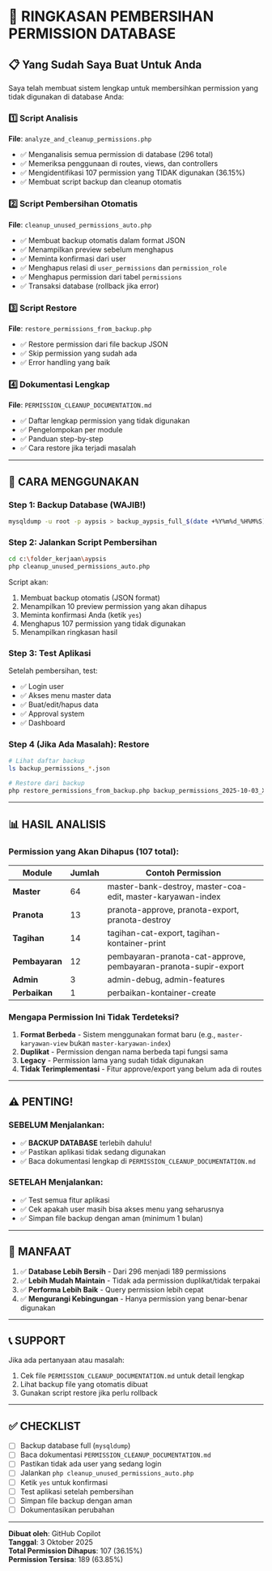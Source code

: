 # 🧹 RINGKASAN PEMBERSIHAN PERMISSION DATABASE

## 📋 Yang Sudah Saya Buat Untuk Anda

Saya telah membuat sistem lengkap untuk membersihkan permission yang tidak digunakan di database Anda:

### 1️⃣ Script Analisis

**File**: `analyze_and_cleanup_permissions.php`

-   ✅ Menganalisis semua permission di database (296 total)
-   ✅ Memeriksa penggunaan di routes, views, dan controllers
-   ✅ Mengidentifikasi 107 permission yang TIDAK digunakan (36.15%)
-   ✅ Membuat script backup dan cleanup otomatis

### 2️⃣ Script Pembersihan Otomatis

**File**: `cleanup_unused_permissions_auto.php`

-   ✅ Membuat backup otomatis dalam format JSON
-   ✅ Menampilkan preview sebelum menghapus
-   ✅ Meminta konfirmasi dari user
-   ✅ Menghapus relasi di `user_permissions` dan `permission_role`
-   ✅ Menghapus permission dari tabel `permissions`
-   ✅ Transaksi database (rollback jika error)

### 3️⃣ Script Restore

**File**: `restore_permissions_from_backup.php`

-   ✅ Restore permission dari file backup JSON
-   ✅ Skip permission yang sudah ada
-   ✅ Error handling yang baik

### 4️⃣ Dokumentasi Lengkap

**File**: `PERMISSION_CLEANUP_DOCUMENTATION.md`

-   ✅ Daftar lengkap permission yang tidak digunakan
-   ✅ Pengelompokan per module
-   ✅ Panduan step-by-step
-   ✅ Cara restore jika terjadi masalah

---

## 🚀 CARA MENGGUNAKAN

### Step 1: Backup Database (WAJIB!)

```bash
mysqldump -u root -p aypsis > backup_aypsis_full_$(date +%Y%m%d_%H%M%S).sql
```

### Step 2: Jalankan Script Pembersihan

```bash
cd c:\folder_kerjaan\aypsis
php cleanup_unused_permissions_auto.php
```

Script akan:

1. Membuat backup otomatis (JSON format)
2. Menampilkan 10 preview permission yang akan dihapus
3. Meminta konfirmasi Anda (ketik `yes`)
4. Menghapus 107 permission yang tidak digunakan
5. Menampilkan ringkasan hasil

### Step 3: Test Aplikasi

Setelah pembersihan, test:

-   ✅ Login user
-   ✅ Akses menu master data
-   ✅ Buat/edit/hapus data
-   ✅ Approval system
-   ✅ Dashboard

### Step 4 (Jika Ada Masalah): Restore

```bash
# Lihat daftar backup
ls backup_permissions_*.json

# Restore dari backup
php restore_permissions_from_backup.php backup_permissions_2025-10-03_XXXXXX.json
```

---

## 📊 HASIL ANALISIS

### Permission yang Akan Dihapus (107 total):

| Module         | Jumlah | Contoh Permission                                               |
| -------------- | ------ | --------------------------------------------------------------- |
| **Master**     | 64     | master-bank-destroy, master-coa-edit, master-karyawan-index     |
| **Pranota**    | 13     | pranota-approve, pranota-export, pranota-destroy                |
| **Tagihan**    | 14     | tagihan-cat-export, tagihan-kontainer-print                     |
| **Pembayaran** | 12     | pembayaran-pranota-cat-approve, pembayaran-pranota-supir-export |
| **Admin**      | 3      | admin-debug, admin-features                                     |
| **Perbaikan**  | 1      | perbaikan-kontainer-create                                      |

### Mengapa Permission Ini Tidak Terdeteksi?

1. **Format Berbeda** - Sistem menggunakan format baru (e.g., `master-karyawan-view` bukan `master-karyawan-index`)
2. **Duplikat** - Permission dengan nama berbeda tapi fungsi sama
3. **Legacy** - Permission lama yang sudah tidak digunakan
4. **Tidak Terimplementasi** - Fitur approve/export yang belum ada di routes

---

## ⚠️ PENTING!

### SEBELUM Menjalankan:

-   ✅ **BACKUP DATABASE** terlebih dahulu!
-   ✅ Pastikan aplikasi tidak sedang digunakan
-   ✅ Baca dokumentasi lengkap di `PERMISSION_CLEANUP_DOCUMENTATION.md`

### SETELAH Menjalankan:

-   ✅ Test semua fitur aplikasi
-   ✅ Cek apakah user masih bisa akses menu yang seharusnya
-   ✅ Simpan file backup dengan aman (minimum 1 bulan)

---

## 🎯 MANFAAT

1. ✅ **Database Lebih Bersih** - Dari 296 menjadi 189 permissions
2. ✅ **Lebih Mudah Maintain** - Tidak ada permission duplikat/tidak terpakai
3. ✅ **Performa Lebih Baik** - Query permission lebih cepat
4. ✅ **Mengurangi Kebingungan** - Hanya permission yang benar-benar digunakan

---

## 📞 SUPPORT

Jika ada pertanyaan atau masalah:

1. Cek file `PERMISSION_CLEANUP_DOCUMENTATION.md` untuk detail lengkap
2. Lihat backup file yang otomatis dibuat
3. Gunakan script restore jika perlu rollback

---

## ✅ CHECKLIST

-   [ ] Backup database full (`mysqldump`)
-   [ ] Baca dokumentasi `PERMISSION_CLEANUP_DOCUMENTATION.md`
-   [ ] Pastikan tidak ada user yang sedang login
-   [ ] Jalankan `php cleanup_unused_permissions_auto.php`
-   [ ] Ketik `yes` untuk konfirmasi
-   [ ] Test aplikasi setelah pembersihan
-   [ ] Simpan file backup dengan aman
-   [ ] Dokumentasikan perubahan

---

**Dibuat oleh**: GitHub Copilot  
**Tanggal**: 3 Oktober 2025  
**Total Permission Dihapus**: 107 (36.15%)  
**Permission Tersisa**: 189 (63.85%)
